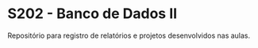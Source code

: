 # S202 - Banco de Dados II

 Repositório para registro de relatórios e projetos desenvolvidos nas aulas.

